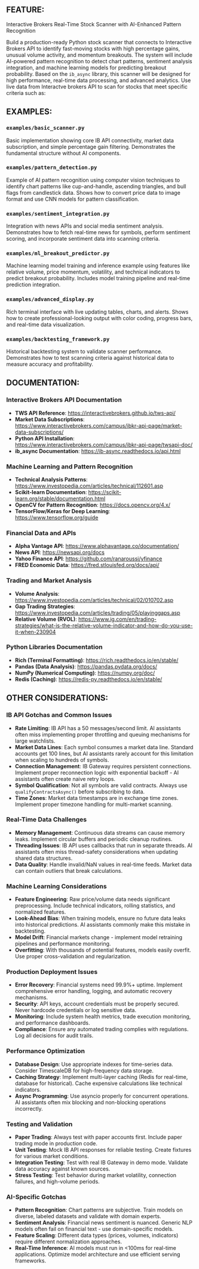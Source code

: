 ## FEATURE:
Interactive Brokers Real-Time Stock Scanner with AI-Enhanced Pattern Recognition

Build a production-ready Python stock scanner that connects to Interactive Brokers API to identify fast-moving stocks with high percentage gains, unusual volume activity, and momentum breakouts. The system will include AI-powered pattern recognition to detect chart patterns, sentiment analysis integration, and machine learning models for predicting breakout probability. Based on the `ib_async` library, this scanner will be designed for high performance, real-time data processing, and advanced analytics.
Use live data from Interactve brokers API to scan for stocks that meet specific criteria such as:

## EXAMPLES:

### `examples/basic_scanner.py`
Basic implementation showing core IB API connectivity, market data subscription, and simple percentage gain filtering. Demonstrates the fundamental structure without AI components.

### `examples/pattern_detection.py` 
Example of AI pattern recognition using computer vision techniques to identify chart patterns like cup-and-handle, ascending triangles, and bull flags from candlestick data. Shows how to convert price data to image format and use CNN models for pattern classification.

### `examples/sentiment_integration.py`
Integration with news APIs and social media sentiment analysis. Demonstrates how to fetch real-time news for symbols, perform sentiment scoring, and incorporate sentiment data into scanning criteria.

### `examples/ml_breakout_predictor.py`
Machine learning model training and inference example using features like relative volume, price momentum, volatility, and technical indicators to predict breakout probability. Includes model training pipeline and real-time prediction integration.

### `examples/advanced_display.py`
Rich terminal interface with live updating tables, charts, and alerts. Shows how to create professional-looking output with color coding, progress bars, and real-time data visualization.

### `examples/backtesting_framework.py`
Historical backtesting system to validate scanner performance. Demonstrates how to test scanning criteria against historical data to measure accuracy and profitability.

## DOCUMENTATION:

### Interactive Brokers API Documentation
- **TWS API Reference**: https://interactivebrokers.github.io/tws-api/
- **Market Data Subscriptions**: https://www.interactivebrokers.com/campus/ibkr-api-page/market-data-subscriptions/
- **Python API Installation**: https://www.interactivebrokers.com/campus/ibkr-api-page/twsapi-doc/
- **ib_async Documentation**: https://ib-async.readthedocs.io/api.html

### Machine Learning and Pattern Recognition
- **Technical Analysis Patterns**: https://www.investopedia.com/articles/technical/112601.asp
- **Scikit-learn Documentation**: https://scikit-learn.org/stable/documentation.html
- **OpenCV for Pattern Recognition**: https://docs.opencv.org/4.x/
- **TensorFlow/Keras for Deep Learning**: https://www.tensorflow.org/guide

### Financial Data and APIs
- **Alpha Vantage API**: https://www.alphavantage.co/documentation/
- **News API**: https://newsapi.org/docs
- **Yahoo Finance API**: https://github.com/ranaroussi/yfinance
- **FRED Economic Data**: https://fred.stlouisfed.org/docs/api/

### Trading and Market Analysis
- **Volume Analysis**: https://www.investopedia.com/articles/technical/02/010702.asp
- **Gap Trading Strategies**: https://www.investopedia.com/articles/trading/05/playinggaps.asp
- **Relative Volume (RVOL)**: https://www.ig.com/en/trading-strategies/what-is-the-relative-volume-indicator-and-how-do-you-use-it-when-230904

### Python Libraries Documentation
- **Rich (Terminal Formatting)**: https://rich.readthedocs.io/en/stable/
- **Pandas (Data Analysis)**: https://pandas.pydata.org/docs/
- **NumPy (Numerical Computing)**: https://numpy.org/doc/
- **Redis (Caching)**: https://redis-py.readthedocs.io/en/stable/

## OTHER CONSIDERATIONS:

### IB API Gotchas and Common Issues
- **Rate Limiting**: IB API has a 50 messages/second limit. AI assistants often miss implementing proper throttling and queuing mechanisms for large watchlists.
- **Market Data Lines**: Each symbol consumes a market data line. Standard accounts get 100 lines, but AI assistants rarely account for this limitation when scaling to hundreds of symbols.
- **Connection Management**: IB Gateway requires persistent connections. Implement proper reconnection logic with exponential backoff - AI assistants often create naive retry loops.
- **Symbol Qualification**: Not all symbols are valid contracts. Always use `qualifyContractsAsync()` before subscribing to data.
- **Time Zones**: Market data timestamps are in exchange time zones. Implement proper timezone handling for multi-market scanning.

### Real-Time Data Challenges
- **Memory Management**: Continuous data streams can cause memory leaks. Implement circular buffers and periodic cleanup routines.
- **Threading Issues**: IB API uses callbacks that run in separate threads. AI assistants often miss thread-safety considerations when updating shared data structures.
- **Data Quality**: Handle invalid/NaN values in real-time feeds. Market data can contain outliers that break calculations.

### Machine Learning Considerations
- **Feature Engineering**: Raw price/volume data needs significant preprocessing. Include technical indicators, rolling statistics, and normalized features.
- **Look-Ahead Bias**: When training models, ensure no future data leaks into historical predictions. AI assistants commonly make this mistake in backtesting.
- **Model Drift**: Financial markets change - implement model retraining pipelines and performance monitoring.
- **Overfitting**: With thousands of potential features, models easily overfit. Use proper cross-validation and regularization.

### Production Deployment Issues
- **Error Recovery**: Financial systems need 99.9%+ uptime. Implement comprehensive error handling, logging, and automatic recovery mechanisms.
- **Security**: API keys, account credentials must be properly secured. Never hardcode credentials or log sensitive data.
- **Monitoring**: Include system health metrics, trade execution monitoring, and performance dashboards.
- **Compliance**: Ensure any automated trading complies with regulations. Log all decisions for audit trails.

### Performance Optimization
- **Database Design**: Use appropriate indexes for time-series data. Consider TimescaleDB for high-frequency data storage.
- **Caching Strategy**: Implement multi-layer caching (Redis for real-time, database for historical). Cache expensive calculations like technical indicators.
- **Async Programming**: Use asyncio properly for concurrent operations. AI assistants often mix blocking and non-blocking operations incorrectly.

### Testing and Validation
- **Paper Trading**: Always test with paper accounts first. Include paper trading mode in production code.
- **Unit Testing**: Mock IB API responses for reliable testing. Create fixtures for various market conditions.
- **Integration Testing**: Test with real IB Gateway in demo mode. Validate data accuracy against known sources.
- **Stress Testing**: Test behavior during market volatility, connection failures, and high-volume periods.

### AI-Specific Gotchas
- **Pattern Recognition**: Chart patterns are subjective. Train models on diverse, labeled datasets and validate with domain experts.
- **Sentiment Analysis**: Financial news sentiment is nuanced. Generic NLP models often fail on financial text - use domain-specific models.
- **Feature Scaling**: Different data types (prices, volumes, indicators) require different normalization approaches.
- **Real-Time Inference**: AI models must run in <100ms for real-time applications. Optimize model architecture and use efficient serving frameworks.